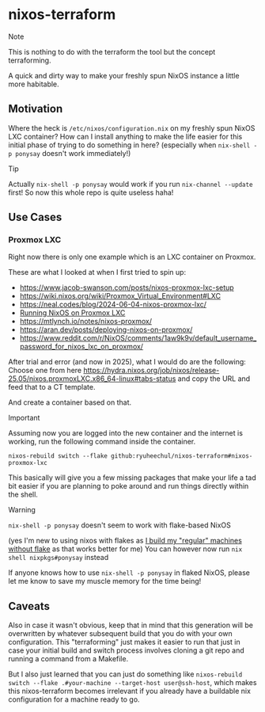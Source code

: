 # nixos-terraform

> [!NOTE]
> This is nothing to do with the terraform the tool but the concept terraforming.

A quick and dirty way to make your freshly spun NixOS instance a little more habitable.

## Motivation

Where the heck is `/etc/nixos/configuration.nix` on my freshly spun NixOS LXC container? How can I install anything to make the life easier for this initial phase of trying to do something in here? (especially when `nix-shell -p ponysay` doesn't work immediately!)

> [!TIP]
> Actually `nix-shell -p ponysay` would work if you run `nix-channel --update` first! So now this whole repo is quite useless haha!


## Use Cases
### Proxmox LXC
Right now there is only one example which is an LXC container on Proxmox.

These are what I looked at when I first tried to spin up:
- https://www.jacob-swanson.com/posts/nixos-proxmox-lxc-setup
- https://wiki.nixos.org/wiki/Proxmox_Virtual_Environment#LXC
- https://neal.codes/blog/2024-06-04-nixos-proxmox-lxc/
- [Running NixOS on Proxmox LXC](https://taoofmac.com/space/blog/2024/08/17/1530)
- https://mtlynch.io/notes/nixos-proxmox/
- https://aran.dev/posts/deploying-nixos-on-proxmox/
- https://www.reddit.com/r/NixOS/comments/1aw9k9v/default_username_password_for_nixos_lxc_on_proxmox/

After trial and error (and now in 2025), what I would do are the following:
Choose one from here https://hydra.nixos.org/job/nixos/release-25.05/nixos.proxmoxLXC.x86_64-linux#tabs-status and copy the URL and feed that to a CT template.

And create a container based on that.

> [!IMPORTANT]
> Assuming now you are logged into the new container and the internet is working, run the following command inside the container.

```
nixos-rebuild switch --flake github:ryuheechul/nixos-terraform#nixos-proxmox-lxc
```

This basically will give you a few missing packages that make your life a tad bit easier if you are planning to poke around and run things directly within the shell.

> [!WARNING]
> `nix-shell -p ponysay` doesn't seem to work with flake-based NixOS
>
> (yes I'm new to using nixos with flakes as [I build my "regular" machines without flake](https://github.com/ryuheechul/dotfiles/tree/master/bootstrap/foundation/nixos) as that works better for me)
> You can however now run `nix shell nixpkgs#ponysay` instead
>
> If anyone knows how to use `nix-shell -p ponysay` in flaked NixOS, please let me know to save my muscle memory for the time being!

## Caveats

Also in case it wasn't obvious, keep that in mind that this generation will be overwritten by whatever subsequent build that you do with your own configuration. This "terraforming" just makes it easier to run that just in case your initial build and switch process involves cloning a git repo and running a command from a Makefile.

But I also just learned that you can just do something like `nixos-rebuild switch --flake .#your-machine --target-host user@ssh-host`, which makes this nixos-terraform becomes irrelevant if you already have a buildable nix configuration for a machine ready to go.
